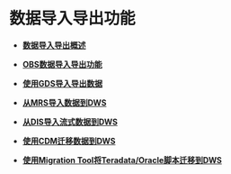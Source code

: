 # 数据导入导出功能<a name="dws_01_0113"></a>

-   **[数据导入导出概述](数据导入导出概述.md)**  

-   **[OBS数据导入导出功能](OBS数据导入导出功能.md)**  

-   **[使用GDS导入导出数据](使用GDS导入导出数据.md)**  

-   **[从MRS导入数据到DWS](从MRS导入数据到DWS.md)**  

-   **[从DIS导入流式数据到DWS](从DIS导入流式数据到DWS.md)**  

-   **[使用CDM迁移数据到DWS](使用CDM迁移数据到DWS.md)**  

-   **[使用Migration Tool将Teradata/Oracle脚本迁移到DWS](使用Migration-Tool将Teradata-Oracle脚本迁移到DWS.md)**  


